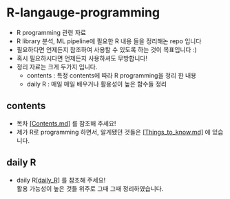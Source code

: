 # R-langauge-programming
- R programming 관련 자료
- R library 분석, ML pipeline에 필요한 R 내용 들을 정리해논 repo 입니다
- 필요하다면 언제든지 참조하여 사용할 수 있도록 하는 것이 목표입니다 :)
- 혹시 필요하시다면 언제든지 사용하셔도 무방합니다!
- 정리 자료는 크게 두가지 입니다.
  - contents  : 특정 contents에 따라 R programming을 정리 한 내용  
  - daily R   : 매일 매일 배우거나 활용성이 높은 함수들 정리  

## contents
- 목차 [[Contents.md]](https://github.com/koni114/R-langauge-programming/blob/master/Contents.md) 를 참조해 주세요!
- 제가 R로 programming 하면서, 알게됐던 것들은 [[Things_to_know.md]](https://github.com/koni114/R-langauge-programming/blob/master/Things_to_know.md) 에 있습니다.

## daily R
- daily R[[daily_R]](https://github.com/koni114/R-langauge-programming/blob/master/daily_R.md) 를 참조해 주세요!  
  활용 가능성이 높은 것들 위주로 그때 그때 정리하였습니다.

